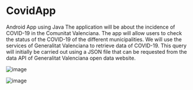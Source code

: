 # CovidApp
Android App using Java
The application will be about the incidence of COVID-19 in the Comunitat Valenciana. The
app will allow users to check the status of the COVID-19 of the different municipalities.
We will use the services of Generalitat Valenciana to retrieve data of COVID-19. This
query will initially be carried out using a JSON file that can be requested from the data
API of Generalitat Valenciana open data website.

![image](https://user-images.githubusercontent.com/72503492/166942478-3b8c77fc-ce35-4528-9ece-c309169afc16.png)

![image](https://user-images.githubusercontent.com/72503492/166942672-572a3bb5-ad45-41ef-9587-703e8855ea3f.png)

